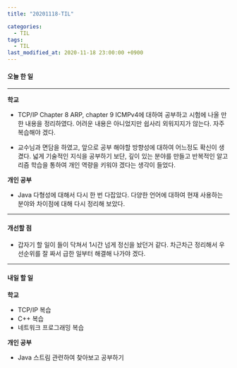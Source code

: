 ```yaml
---
title: "20201118-TIL"

categories:
  - TIL
tags:
  - TIL
last_modified_at: 2020-11-18 23:00:00 +0900
---
```


#### 오늘 한 일

---

__학교__
 - TCP/IP Chapter 8 ARP, chapter 9 ICMPv4에 대하여 공부하고 시험에 나올 만한 내용을 정리하였다. 어려운 내용은 아니었지만 쉽사리 외워지지가 않는다. 자주 복습해야 겠다.


 - 교수님과 면담을 하였고, 앞으로 공부 해야할 방향성에 대하여 어느정도 확신이 생겼다. 넓게 기술적인 지식을 공부하기 보단, 깊이 있는 분야를 만들고 반복적인 알고리즘 학습을 통하여 개인 역량을 키워야 겠다는 생각이 들었다. 


__개인 공부__
 - Java 다형성에 대해서 다시 한 번 다잡았다. 다양한 언어에 대하여 현재 사용하는 분야와 차이점에 대해 다시 정리해 보았다.  

---

#### 개선할 점
 - 갑자기 할 일이 들이 닥쳐서 1시간 넘게 정신을 놨던거 같다. 차근차근 정리해서 우선순위를 잘 짜서 급한 일부터 해결해 나가야 겠다.

---

#### 내일 할 일

__학교__
 - TCP/IP 복습
 - C++ 복습
 - 네트워크 프로그래밍 복습

__개인 공부__
 - Java 스트림 관련하여 찾아보고 공부하기